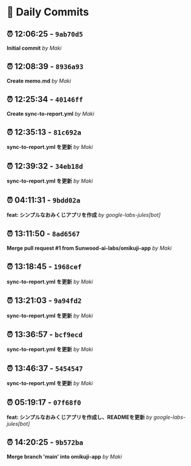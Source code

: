 # 📝 Daily Commits

## ⏰ 12:06:25 - `9ab70d5`
**Initial commit**
*by Maki*

## ⏰ 12:08:39 - `8936a93`
**Create memo.md**
*by Maki*

## ⏰ 12:25:34 - `40146ff`
**Create sync-to-report.yml**
*by Maki*

## ⏰ 12:35:13 - `81c692a`
**sync-to-report.yml を更新**
*by Maki*

## ⏰ 12:39:32 - `34eb18d`
**sync-to-report.yml を更新**
*by Maki*

## ⏰ 04:11:31 - `9bdd02a`
**feat: シンプルなおみくじアプリを作成**
*by google-labs-jules[bot]*

## ⏰ 13:11:50 - `8ad6567`
**Merge pull request #1 from Sunwood-ai-labs/omikuji-app**
*by Maki*

## ⏰ 13:18:45 - `1968cef`
**sync-to-report.yml を更新**
*by Maki*

## ⏰ 13:21:03 - `9a94fd2`
**sync-to-report.yml を更新**
*by Maki*

## ⏰ 13:36:57 - `bcf9ecd`
**sync-to-report.yml を更新**
*by Maki*

## ⏰ 13:46:37 - `5454547`
**sync-to-report.yml を更新**
*by Maki*

## ⏰ 05:19:17 - `07f68f0`
**feat: シンプルなおみくじアプリを作成し、READMEを更新**
*by google-labs-jules[bot]*

## ⏰ 14:20:25 - `9b572ba`
**Merge branch 'main' into omikuji-app**
*by Maki*


